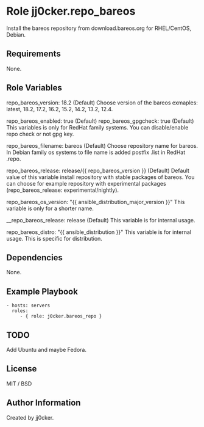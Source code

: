 Role jj0cker.repo_bareos
=========

Install the bareos repository from download.bareos.org for RHEL/CentOS, Debian.

Requirements
------------

None.

Role Variables
--------------

  repo_bareos_version: 18.2 (Default)
Choose version of the bareos exmaples: latest, 18.2, 17.2, 16.2, 15.2, 14.2, 13.2, 12.4.

  repo_bareos_enabled: true (Default)
  repo_bareos_gpgcheck: true (Default)
This variables is only for RedHat family systems. You can disable/enable repo check or not gpg key.

  repo_bareos_filename: bareos (Default)
Choose repository name for bareos. In Debian family os systems to file name is added postfix .list in RedHat .repo.

  repo_bareos_release: release/{{ repo_bareos_version }} (Default)
Default value of this variable install repository with stable packages of bareos. You can choose for example repository with experimental packages (repo_bareos_release: experimental/nightly). 

  repo_bareos_os_version: "{{ ansible_distribution_major_version }}"
This variable is only for a shorter name.

  __repo_bareos_release: release (Default)
This variable is for internal usage.

  repo_bareos_distro: "{{ ansible_distribution }}"
This variable is for internal usage. This is specific for distribution.


Dependencies
------------

None.

Example Playbook
----------------

    - hosts: servers
      roles:
         - { role: j0cker.bareos_repo }

TODO
----

Add Ubuntu and maybe Fedora.

License
-------

MIT / BSD

Author Information
------------------

Created by jj0cker.
